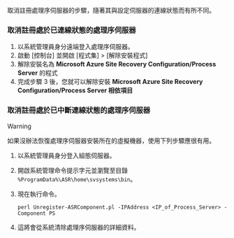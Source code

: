 取消註冊處理序伺服器的步驟，隨著其與設定伺服器的連線狀態而有所不同。

### <a name="unregister-a-process-server-that-is-in-a-connected-state"></a>取消註冊處於已連線狀態的處理序伺服器

1. 以系統管理員身分遠端登入處理序伺服器。
2. 啟動 [控制台] 並開啟 [程式集] > [解除安裝程式]
3. 解除安裝名為 **Microsoft Azure Site Recovery Configuration/Process Server** 的程式
4. 完成步驟 3 後，您就可以解除安裝 **Microsoft Azure Site Recovery Configuration/Process Server 相依項目**

### <a name="unregister-a-process-server-that-is-in-a-disconnected-state"></a>取消註冊處於已中斷連線狀態的處理序伺服器

> [!WARNING]
> 如果沒辦法恢復處理序伺服器安裝所在的虛擬機器，使用下列步驟應很有用。

1. 以系統管理員身分登入組態伺服器。
2. 開啟系統管理命令提示字元並瀏覽至目錄 `%ProgramData%\ASR\home\svsystems\bin`。
3. 現在執行命令。

    ```
    perl Unregister-ASRComponent.pl -IPAddress <IP_of_Process_Server> -Component PS
    ```
4. 這將會從系統清除處理序伺服器的詳細資料。
